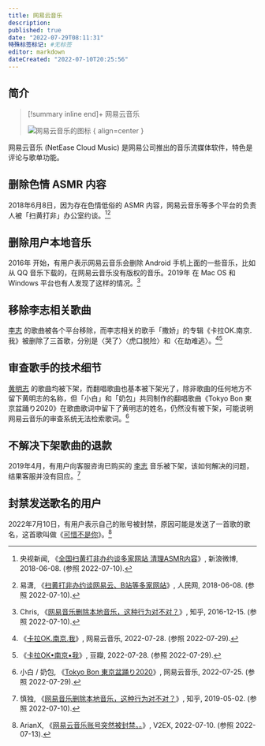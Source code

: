 ```yaml
---
title: 网易云音乐
description:
published: true
date: "2022-07-29T08:11:31"
特殊标签标记: #无标签
editor: markdown
dateCreated: "2022-07-10T20:25:56"
---
```


## 简介

> [!summary inline end]+ 网易云音乐
>
> ![网易云音乐的图标](https://s3.tebi.io/ggame/company/网易/网易云音乐/NetEase_Music_icon.webp)
> { align=center }

网易云音乐 (NetEase Cloud Music) 是网易公司推出的音乐流媒体软件，特色是评论与歌单功能。

## 删除色情 ASMR 内容

2018年6月8日，因为存在色情低俗的 ASMR 内容，网易云音乐等多个平台的负责人被「扫黄打非」办公室约谈。[^vTCpe][^c1009]

[^vTCpe]: 央视新闻, 《[全国扫黄打非办约谈多家网站 清理ASMR内容](https://archive.ph/vTCpe "https://www.weibo.com/2656274875/GkoVW1Gop")》, 新浪微博, 2018-06-08. (参照 2022-07-10).

[^c1009]: 易潇, 《[扫黄打非办约谈网易云、B站等多家网站](https://web.archive.org/web/20210622213510/https://it.people.com.cn/n1/2018/0608/c1009-30046548.html)》, 人民网, 2018-06-08. (参照 2022-07-10).

## 删除用户本地音乐

2016年 开始，有用户表示网易云音乐会删除 Android 手机上面的一些音乐，比如从 QQ 音乐下载的，在网易云音乐没有版权的音乐。2019年 在 Mac OS 和 Windows 平台也有人发现了这样的情况。[^53673866]

[^53673866]: Chris, 《[网易音乐删除本地音乐，这种行为对不对？](https://web.archive.org/web/20220710105545/https://www.zhihu.com/question/53673866)》, 知乎, 2016-12-15. (参照 2022-07-10).

## 移除李志相关歌曲

[李志][] 的歌曲被各个平台移除，而李志相关的歌手「撒娇」的专辑《卡拉OK.南京.我》被删除了三首歌，分别是〈哭了〉〈虎口脱险〉和〈在劫难逃〉。[^0tgkz][^BzRRy]

[李志]: /people/李志.md

[^0tgkz]: 《[卡拉OK.南京.我](https://archive.ph/0tgkz "https://music.163.com/#/album?id=28991")》, 网易云音乐, 2022-07-28. (参照 2022-07-29).

[^BzRRy]: 《[卡拉OK•南京•我](https://archive.ph/BzRRy "https://music.douban.com/subject/3389641/")》, 豆瓣, 2022-07-28. (参照 2022-07-29).

## 审查歌手的技术细节

[黄明志][] 的歌曲均被下架，而翻唱歌曲也基本被下架光了，除非歌曲的任何地方不留下黄明志的名称，但「小白」和「奶包」共同制作的翻唱歌曲《Tokyo Bon 東京盆踊り2020》在歌曲歌词中留下了黄明志的姓名，仍然没有被下架，可能说明网易云音乐的审查系统无法检索歌词。[^uRuwT]

[黄明志]: /people/黄明志.md

[^uRuwT]: 小白 / 奶包, 《[Tokyo Bon 東京盆踊り2020](https://archive.ph/uRuwT "https://music.163.com/song?id=1483116131")》, 网易云音乐, 2022-07-25. (参照 2022-07-29).

## 不解决下架歌曲的退款

2019年4月，有用户向客服咨询已购买的 [李志][] 音乐被下架，该如何解决的问题，结果客服并没有回应。[^669797116]

[^669797116]:  慎独, 《[网易音乐删除本地音乐，这种行为对不对？](https://web.archive.org/web/20220710132018/https://www.zhihu.com/question/53673866/answer/669797116)》, 知乎, 2019-05-02. (参照 2022-07-10).

## 封禁发送歌名的用户

2022年7月10日，有用户表示自己的账号被封禁，原因可能是发送了一首歌的歌名，这首歌叫做《[可惜不是你][]》。[^865295]

[可惜不是你]: /sound/可惜不是你.md

[^865295]: ArianX, 《[网易云音乐账号突然被封禁。。](https://web.archive.org/web/20220712034741/https://www.v2ex.com/t/865295)》, V2EX, 2022-07-10. (参照 2022-07-13).
